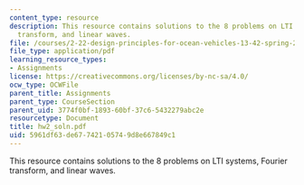 ```yaml
---
content_type: resource
description: This resource contains solutions to the 8 problems on LTI systems, Fourier
  transform, and linear waves.
file: /courses/2-22-design-principles-for-ocean-vehicles-13-42-spring-2005/5961df63de67742105749d8e667849c1_hw2_soln.pdf
file_type: application/pdf
learning_resource_types:
- Assignments
license: https://creativecommons.org/licenses/by-nc-sa/4.0/
ocw_type: OCWFile
parent_title: Assignments
parent_type: CourseSection
parent_uid: 3774f0bf-1893-60bf-37c6-5432279abc2e
resourcetype: Document
title: hw2_soln.pdf
uid: 5961df63-de67-7421-0574-9d8e667849c1
---
```

This resource contains solutions to the 8 problems on LTI systems, Fourier transform, and linear waves.